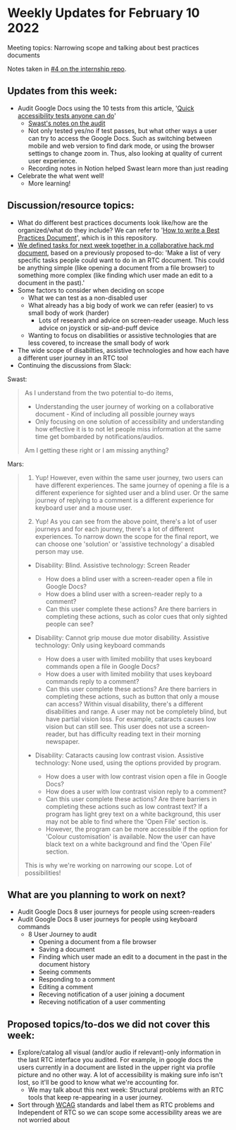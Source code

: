 # Weekly Updates for February 10 2022
Meeting topics: Narrowing scope and talking about best practices documents

Notes taken in [#4 on the internship repo](https://github.com/isabela-pf/internship/issues/4).

## Updates from this week:
- Audit Google Docs using the 10 tests from this article, '[Quick accessibility tests anyone can do](https://tetralogical.com/blog/2022/01/18/quick-accessibility-tests-anyone-can-do/)'
  - [Swast's notes on the audit](https://five-space-ce8.notion.site/Auditing-existing-RTC-tools-2efc708fef474c238e593e9a7ac9735d)
  - Not only tested yes/no if test passes, but what other ways a user can try to access the Google Docs. Such as switching between mobile and web version to find dark mode, or using the browser settings to change zoom in. Thus, also looking at quality of current user experience.
  - Recording notes in Notion helped Swast learn more than just reading
- Celebrate the what went well! 
  - More learning!

## Discussion/resource topics:
- What do different best practices documents look like/how are the organized/what do they include? We can refer to '[How to write a Best Practices Document](https://github.com/isabela-pf/internship/blob/main/discussion-resources/best-practices-documents.md)', which is in this repository.
- [We defined tasks for next week together in a collaborative hack.md document](https://hackmd.io/j2EGBWoHSbqJd5gzETnhug), based on a previously proposed to-do: 'Make a list of very specific tasks people could want to do in an RTC document. This could be anything simple (like opening a document from a file browser) to something more complex (like finding which user made an edit to a document in the past).'
- Some factors to consider when deciding on scope
  - What we can test as a non-disabled user
  - What already has a big body of work we can refer (easier) to vs small body of work (harder)
    - Lots of research and advice on screen-reader useage. Much less advice on joystick or sip-and-puff device
  - Wanting to focus on disabilities or assistive technologies that are less covered, to increase the small body of work
- The wide scope of disabilties, assistive technologies and how each have a different user journey in an RTC tool
- Continuing the discussions from Slack:

Swast:
> As I understand from the two potential to-do items,
> - Understanding the user journey of working on a collaborative document - Kind of including all possible journey ways
> - Only focusing on one solution of accessibility and understanding how effective it is to not let people miss information at the same time get bombarded by notifications/audios.
>  
> Am I getting these right or I am missing anything? 


Mars:
> 1. Yup! However, even within the same user journey, two users can have different experiences. The same journey of opening a file is a different experience for sighted user and a blind user. Or the same journey of replying to a comment is a different experience for keyboard user and a mouse user.
> 
> 2. Yup! As you can see from the above point, there's a lot of user journeys and for each journey, there's a lot of different experiences. To narrow down the scope for the final report, we can choose one 'solution' or 'assistive technology' a disabled person may use.
> - Disability: Blind. Assistive technology: Screen Reader
>   - How does a blind user with a screen-reader open a file in Google Docs?
>   - How does a blind user with a screen-reader reply to a comment?
>   - Can this user complete these actions? Are there barriers in completing these actions, such as color cues that only sighted people can see?
>   
> - Disability: Cannot grip mouse due motor disability. Assistive technology: Only using keyboard commands
>   - How does a user with limited mobility that uses keyboard commands open a file in Google Docs?
>   - How does a user with limited mobility that uses keyboard commands reply to a comment?
>   - Can this user complete these actions? Are there barriers in completing these actions, such as button that only a mouse can access?
>   Within visual disability, there's a different disabilities and range. A user may not be completely blind, but have partial vision loss. For example, cataracts causes low vision but can still see. This user does not use a screen-reader, but has difficulty reading text in their morning newspaper.
> - Disability: Cataracts causing low contrast vision. Assistive technology: None used, using the options provided by program.
>   - How does a user with low contrast vision open a file in Google Docs?
>   - How does a user with low contrast vision reply to a comment?
>   - Can this user complete these actions? Are there barriers in completing these actions such as low contrast text? If a program has light grey text on a white background, this user may not be able to find where the 'Open File' section is.
>   - However, the program can be more accessible if the option for 'Colour customisation' is available. Now the user can have black text on a white background and find the 'Open File' section.
>   
> This is why we're working on narrowing our scope. Lot of possibilities!

## What are you planning to work on next?
- Audit Google Docs 8 user journeys for people using screen-readers
- Audit Google Docs 8 user journeys for people using keyboard commands
  - 8 User Journey to audit
    - Opening a document from a file browser
    - Saving a document
    - Finding which user made an edit to a document in the past in the document history
    - Seeing comments
    - Responding to a comment
    - Editing a comment
    - Receving notification of a user joining a document
    - Receving notification of a user commenting
   
## Proposed topics/to-dos we did not cover this week:
- Explore/catalog all visual (and/or audio if relevant)-only information in the last RTC interface you audited. For example, in google docs the users currently in a document are listed in the upper right via profile picture and no other way. A lot of accessibility is making sure info isn't lost, so it'll be good to know what we're accounting for.
   -  We may talk about this next week: Structural problems with an RTC tools that keep re-appearing in a user journey.
 - Sort through [WCAG](https://www.w3.org/WAI/standards-guidelines/wcag/) standards and label them as RTC problems and Independent of RTC so we can scope some accessibility areas we are not worried about
